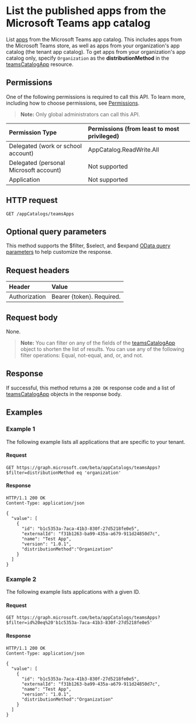 # List the published apps from the Microsoft Teams app catalog

List [apps](../resources/teamsapp.md) from the Microsoft Teams app catalog. 
This includes apps from the Microsoft Teams store, as well as apps from your organization's app catalog (the tenant app catalog). To get apps from your organization's app catalog only, specify `Organization` as the **distributionMethod** in the [teamsCatalogApp](../resources/teamsapp.md) resource.

## Permissions

One of the following permissions is required to call this API. To learn more, including how to choose permissions, see [Permissions](https://developer.microsoft.com/graph/docs/concepts/permissions_reference).

>**Note:** Only global administrators can call this API. 

| Permission Type                        | Permissions (from least to most privileged)|
|:----------------------------------     |:-------------|
| Delegated (work or school account)     | AppCatalog.ReadWrite.All |
| Delegated (personal Microsoft account) | Not supported|
| Application                            | Not supported|

## HTTP request
<!-- { "blockType": "ignored" } -->
```http
GET /appCatalogs/teamsApps
```

## Optional query parameters
This method supports the $filter, $select, and $expand [OData query parameters](../../../concepts/query_parameters.md) to help customize the response.

## Request headers

| Header        | Value           |
|:--------------|:--------------  |
| Authorization | Bearer {token}. Required.  |

## Request body
None.

>**Note:** You can filter on any of the fields of the [teamsCatalogApp](../resources/teamsapp.md) object to shorten the list of results. You can use any of the following filter operations: Equal, not-equal, and, or, and not.

## Response
If successful, this method returns a `200 OK` response code and a list of [teamsCatalogApp](../resources/teamsapp.md) objects in the response body.

## Examples
### Example 1
The following example lists all applications that are specific to your tenant.

#### Request
```
GET https://graph.microsoft.com/beta/appCatalogs/teamsApps?$filter=distributionMethod eq 'organization'
```

#### Response
```
HTTP/1.1 200 OK
Content-Type: application/json

{
  "value": [
    {
      "id": "b1c5353a-7aca-41b3-830f-27d5218fe0e5",
      "externalId": "f31b1263-ba99-435a-a679-911d24850d7c",
      "name": "Test App",
      "version": "1.0.1",
      "distributionMethod":"Organization"
    }
  ]
}
```

### Example 2

The following example lists applications with a given ID.

#### Request
```
GET https://graph.microsoft.com/beta/appCatalogs/teamsApps?$filter=id%20eq%20'b1c5353a-7aca-41b3-830f-27d5218fe0e5'
```

#### Response
```
HTTP/1.1 200 OK
Content-Type: application/json

{
  "value": [
    {
      "id": "b1c5353a-7aca-41b3-830f-27d5218fe0e5",
      "externalId": "f31b1263-ba99-435a-a679-911d24850d7c",
      "name": "Test App",
      "version": "1.0.1",
      "distributionMethod":"Organization"
    }
  ]
}
```

